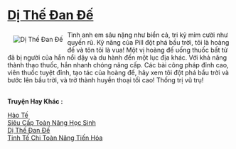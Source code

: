 <a href="https://truyenwiki.net/di-the-dan-de.35852/" title="Dị Thế Đan Đế"><h1>Dị Thế Đan Đế</h1></a><div style="display:table"><img align="right" style="float: left; padding: 10px;" src="https://truyenwiki.net/a/img/str/src/35852.jpg" alt="Dị Thế Đan Đế">Tình anh em sâu nặng như biển cả, tri kỷ mỉm cười như quyến rũ. Kỹ năng của Pill đột phá bầu trời, tôi là hoàng đế và tôn tôi là vua! Một vị hoàng đế uống thuốc bất tử đã bị người của hắn nổi dậy và du hành đến một lục địa khác. Với khả năng thành thạo thuốc, hắn nhanh chóng nâng cấp. Các bài công pháp đỉnh cao, viên thuốc tuyệt đỉnh, tạo tác của hoàng đế, hãy xem tôi đột phá bầu trời và bước lên bầu trời, và trở thành huyền thoại tối cao! Thống trị vũ trụ!</div><p><br><b>Truyện Hay Khác :</b></p><a href="https://truyenwiki.net/hao-te.36086/" alt="Hào Tế">Hào Tế</a><br/><a href="https://sangtacviet.wordpress.com/2020/10/22/sieu-cap-toan-nang-hoc-sinh/" alt="Siêu Cấp Toàn Năng Học Sinh">Siêu Cấp Toàn Năng Học Sinh</a><br/><a href="https://github.com/nownovels/wikidich/tree/master/truyenhay/35852" alt="Dị Thế Đan Đế">Dị Thế Đan Đế</a><br/><a href="https://github.com/nownovels/wikidich/tree/master/truyenhay/35149" alt="Tinh Tế Chi Toàn Năng Tiến Hóa">Tinh Tế Chi Toàn Năng Tiến Hóa</a><br/>